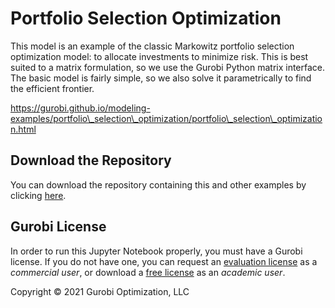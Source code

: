 # Portfolio Selection Optimization

This model is an example of the classic Markowitz portfolio selection optimization model: to allocate investments to minimize risk. This is best suited to a matrix formulation, so we use the Gurobi Python matrix interface. The basic model is fairly simple, so we also solve it parametrically to find the efficient frontier.

https://gurobi.github.io/modeling-examples/portfolio\_selection\_optimization/portfolio\_selection\_optimization.html

## Download the Repository

You can download the repository containing this and other examples 
by clicking [here](https://github.com/Gurobi/modeling-examples/archive/master.zip). 

## Gurobi License

In order to run this Jupyter Notebook properly, you must have a Gurobi license. If you do not have one, you can request 
an [evaluation license](https://www.gurobi.com/downloads/request-an-evaluation-license/?utm_source=3PW&utm_medium=OT&utm_campaign=WW-MU-MUI-OR-O_LEA-PR_NO-Q3_FY20_WW_JPME_Lost_Luggage_Distribution_COM_EVAL_GitHub&utm_term=Lost%20Luggage%20Distribution&utm_content=C_JPM) 
as a *commercial user*, or download a [free license](https://www.gurobi.com/academia/academic-program-and-licenses/?utm_source=3PW&utm_medium=OT&utm_campaign=WW-MU-EDU-OR-O_LEA-PR_NO-Q3_FY20_WW_JPME_Lost_Luggage_Distribution_COM_EVAL_GitHub&utm_term=Lost%20Luggage%20Distribution&utm_content=C_JPM) 
as an *academic user*.

Copyright © 2021 Gurobi Optimization, LLC
